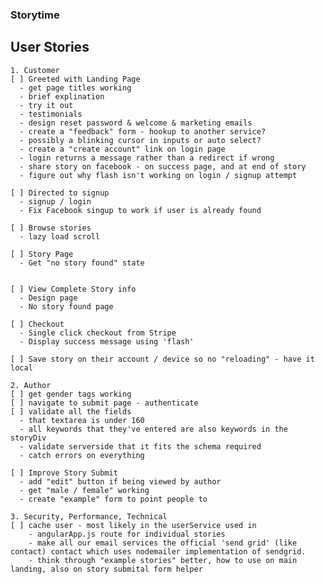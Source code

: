### Storytime

  ## User Stories
    1. Customer
    [ ] Greeted with Landing Page
      - get page titles working
      - brief explination
      - try it out
      - testimonials
      - design reset password & welcome & marketing emails
      - create a "feedback" form - hookup to another service?
      - possibly a blinking cursor in inputs or auto select?
      - create a "create account" link on login page
      - login returns a message rather than a redirect if wrong
      - share story on facebook - on success page, and at end of story
      - figure out why flash isn't working on login / signup attempt

    [ ] Directed to signup
      - signup / login
      - Fix Facebook singup to work if user is already found

    [ ] Browse stories
      - lazy load scroll

    [ ] Story Page
      - Get "no story found" state


    [ ] View Complete Story info
      - Design page
      - No story found page

    [ ] Checkout
      - Single click checkout from Stripe
      - Display success message using 'flash'

    [ ] Save story on their account / device so no "reloading" - have it local

    2. Author
    [ ] get gender tags working
    [ ] navigate to submit page - authenticate
    [ ] validate all the fields
      - that textarea is under 160
      - all keywords that they've entered are also keywords in the storyDiv
      - validate serverside that it fits the schema required
      - catch errors on everything

    [ ] Improve Story Submit
      - add "edit" button if being viewed by author
      - get "male / female" working
      - create "example" form to point people to

    3. Security, Performance, Technical
    [ ] cache user - most likely in the userService used in
        - angularApp.js route for individual stories
        - make all our email services the official 'send grid' (like contact) contact which uses nodemailer implementation of sendgrid.
        - think through "example stories" better, how to use on main landing, also on story submital form helper
